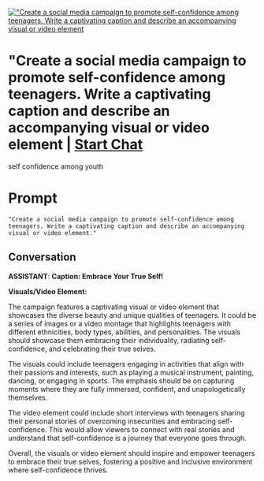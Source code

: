 
[!["Create a social media campaign to promote self-confidence among teenagers. Write a captivating caption and describe an accompanying visual or video element](https://flow-prompt-covers.s3.us-west-1.amazonaws.com/icon/cute/cute_2.png)](https://gptcall.net/chat.html?data=%7B%22contact%22%3A%7B%22id%22%3A%2226h_N7z4qPFsCMa5GjgbK%22%2C%22flow%22%3Atrue%7D%7D)
# "Create a social media campaign to promote self-confidence among teenagers. Write a captivating caption and describe an accompanying visual or video element | [Start Chat](https://gptcall.net/chat.html?data=%7B%22contact%22%3A%7B%22id%22%3A%2226h_N7z4qPFsCMa5GjgbK%22%2C%22flow%22%3Atrue%7D%7D)
self confidence among youth

# Prompt

```
"Create a social media campaign to promote self-confidence among teenagers. Write a captivating caption and describe an accompanying visual or video element."

```

## Conversation

**ASSISTANT**: **Caption: Embrace Your True Self!**



**Visuals/Video Element:** 

The campaign features a captivating visual or video element that showcases the diverse beauty and unique qualities of teenagers. It could be a series of images or a video montage that highlights teenagers with different ethnicities, body types, abilities, and personalities. The visuals should showcase them embracing their individuality, radiating self-confidence, and celebrating their true selves.



The visuals could include teenagers engaging in activities that align with their passions and interests, such as playing a musical instrument, painting, dancing, or engaging in sports. The emphasis should be on capturing moments where they are fully immersed, confident, and unapologetically themselves.



The video element could include short interviews with teenagers sharing their personal stories of overcoming insecurities and embracing self-confidence. This would allow viewers to connect with real stories and understand that self-confidence is a journey that everyone goes through.



Overall, the visuals or video element should inspire and empower teenagers to embrace their true selves, fostering a positive and inclusive environment where self-confidence thrives.



